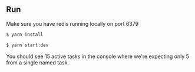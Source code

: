 ## Run

Make sure you have redis running locally on port 6379

```bash
$ yarn install

$ yarn start:dev
```

You should see 15 active tasks in the console where we're expecting only 5
from a single named task.